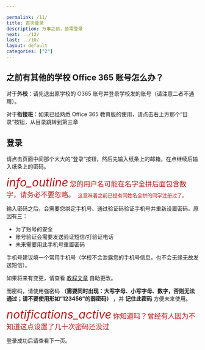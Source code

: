```yaml
---

permalink: /11/
title: 首次登录
description: 万事之前，皆需登录
next: ../12/
last: ../10/
layout: default
categories: ["2"]
---
```


<script>
  document.addEventListener('DOMContentLoaded',function(){
    if (typeof(Storage) !== "undefined")
    {
      localStorage.setItem("step", "/11/");
    }
  });
</script>

## 之前有其他的学校 Office 365 账号怎么办？

对于**外校**：请先退出原学校的 O365 账号并登录学校发的账号（请注意二者不通用）。

对于**衔接班**：如果已经熟悉 Office 365 教育版的使用，请点击右上方那个“目录”按钮，从目录跳转到第三章

## 登录

请点击页面中间那个大大的“登录”按钮，然后先输入纸条上的邮箱，在点继续后输入纸条上的密码。

<div class="card-panel flex-center">
    <i style="font-size: 30px;color:#B71C1C;" class="material-icons">info_outline</i>
    <span style="font-size: 18px;color:#B71C1C;">您的用户名可能在名字全拼后面包含数字，请务必不要忽略。</span>
    <span style="font-size: 13px;color:#B71C1C;">&nbsp;这意味着之前已经有同姓名全拼的同学注册过了。</span>
</div>



输入密码之后，会需要您绑定手机号、通过验证码验证手机号并重新设置密码。原因有三：

- 为了账号的安全
- 账号验证会需要发送验证短信/打验证电话
- 未来需要用此手机号重置密码

<!-- <div class="card-panel red yellow-text flex-center">
    <span style="font-size: 30px">⚠</span>
    <span style="font-size: 18px">如您不绑定手机号，<strong>将无法在忘记密码时自行重置密码！！！！</strong>如不设置则需要联系 SubIT 进行重置。
</span></div> -->

手机号建议填一个常用手机号（学校不会泄露您的手机号信息，也不会无缘无故发送短信）。

如果将来有变更，请查看 [教程文章](https://mp.weixin.qq.com/s/dkEssxnH1e2M8w38x8sB2Q) 自助更改。

而密码，请使用强密码 **（需要同时出现：大写字母、小写字母、数字，否则无法通过；请不要使用形如“123456”的弱密码）** ，并 **记住此密码** 方便未来使用。

<div class="card-panel flex-center">
    <i style="font-size: 30px;color:#B71C1C;" class="material-icons">notifications_active</i>
    <span style="font-size: 18px;color:#B71C1C;">你知道吗？曾经有人因为不知道这点设置了几十次密码还没过</span>
</div>

登录成功后请查看下一页。
